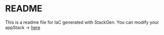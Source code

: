 # README
This is a readme file for IaC generated with StackGen.
You can modify your appStack -> [here](http://main.dev.stackgen.com/appstacks/5613b0b7-0c8c-42ac-b387-a169d5e98fb9)
